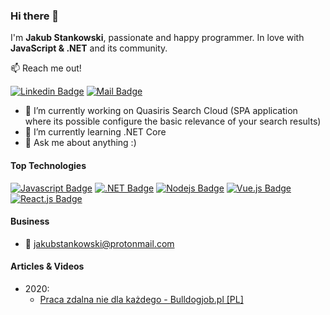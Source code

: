 ### Hi there 👋
I'm **Jakub Stankowski**, passionate and happy programmer. In love with **JavaScript & .NET** and its community.

:mailbox: Reach me out!

[![Linkedin Badge](https://img.shields.io/badge/-Jakub-0e76a8?style=flat&labelColor=0e76a8&logo=linkedin&logoColor=white)](https://www.linkedin.com/in/jakub-stankowski/) [![Mail Badge](https://img.shields.io/badge/-Jakub-000000?style=flat&labelColor=000000&logo=protonmail&logoColor=white)](mailto:jakubstankowski@protonmail.com)


- 🔭 I’m currently working on Quasiris Search Cloud (SPA application where its possible configure the basic relevance of your search results)
- 🌱 I’m currently learning .NET Core
- 💬 Ask me about anything :)

#### Top Technologies

<!-- TODO: Make technologies links takes you to repositories -->

[![Javascript Badge](https://img.shields.io/badge/-Javascript-F0DB4F?style=for-the-badge&labelColor=black&logo=javascript&logoColor=F0DB4F)](#) [![.NET Badge](https://img.shields.io/badge/-.NET-512bd4?style=for-the-badge&labelColor=black&logo=.net&logoColor=FFFFFF)](#) [![Nodejs Badge](https://img.shields.io/badge/-Nodejs-3C873A?style=for-the-badge&labelColor=black&logo=node.js&logoColor=3C873A)](#) [![Vue.js Badge](https://img.shields.io/badge/-Vue.js-42b983?style=for-the-badge&labelColor=black&logo=vue.js&logoColor=#42b983)](#) [![React.js Badge](https://img.shields.io/badge/-React-61DBFB?style=for-the-badge&labelColor=black&logo=react&logoColor=61DBFB)](#)

#### Business 
- :email: jakubstankowski@protonmail.com

#### Articles & Videos
 - 2020:
    - [Praca zdalna nie dla każdego - Bulldogjob.pl [PL]](https://bulldogjob.pl/news/1312-praca-zdalna-nie-dla-kazdego)
